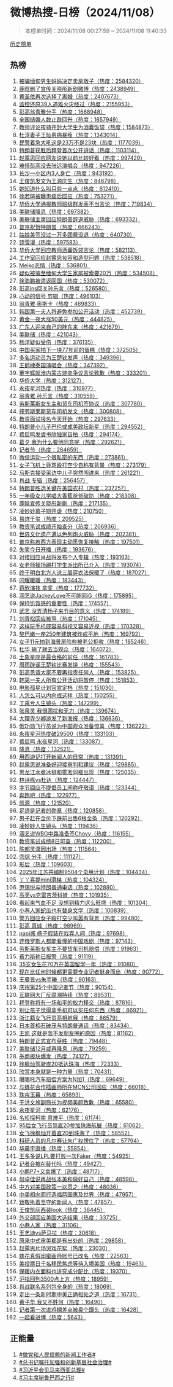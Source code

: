 <h1>
微博热搜-日榜（2024/11/08）
</h1>
<blockquote>
<p>
本榜单时间：2024/11/08 00:27:59 ~ 2024/11/08 11:40:33
</p>
</blockquote>
<p>
<a href="https://github.com/daifee/weibo-hot-search/tree/main/archives/daily">历史榜单</a>
</p>
<h2>
热榜
</h2>
<ol>

<li>
<a href="https://s.weibo.com/weibo?q=%23%E8%A2%AB%E9%AA%97%E7%BC%85%E7%94%B8%E7%94%B7%E7%94%9F%E5%A6%88%E5%A6%88%E5%86%B3%E5%AE%9A%E5%8D%96%E6%88%BF%E6%95%91%E5%AD%90%23" target="weibo">
被骗缅甸男生妈妈决定卖房救子（热度：2584320）
</a>
</li>

<li>
<a href="https://s.weibo.com/weibo?q=%23%E9%B9%BF%E6%99%97%E5%88%A0%E4%BA%86%E5%AE%A3%E4%BC%A0%E5%85%B3%E6%99%93%E5%BD%A4%E6%96%B0%E5%89%A7%E5%BE%AE%E5%8D%9A%23" target="weibo">
鹿晗删了宣传关晓彤新剧微博（热度：2438949）
</a>
</li>

<li>
<a href="https://s.weibo.com/weibo?q=%23%E9%BB%84%E5%9C%A3%E4%BE%9D%E5%86%8D%E6%AC%A1%E9%80%89%E6%8B%A9%E4%BA%86%E7%A6%BB%E5%A9%9A%23" target="weibo">
黄圣依再次选择了离婚（热度：2407673）
</a>
</li>

<li>
<a href="https://s.weibo.com/weibo?q=%23%E7%9B%91%E6%8E%A7%E8%BF%98%E5%8E%9F39%E4%BA%BA%E9%81%87%E9%9A%BE%E7%81%AB%E7%81%BE%E7%BB%8F%E8%BF%87%23" target="weibo">
监控还原39人遇难火灾经过（热度：2155953）
</a>
</li>

<li>
<a href="https://s.weibo.com/weibo?q=%23%E5%BD%AD%E9%AB%98%E7%BF%81%E9%9D%92%E9%9B%85%E5%88%86%E6%89%8B%23" target="weibo">
彭高翁青雅分手（热度：1668948）
</a>
</li>

<li>
<a href="https://s.weibo.com/weibo?q=%23%E5%85%A8%E5%9B%BD%E7%BB%93%E5%A9%9A%E4%BA%BA%E6%95%B0%E6%AD%A2%E8%B7%8C%E5%9B%9E%E5%8D%87%23" target="weibo">
全国结婚人数止跌回升（热度：1657949）
</a>
</li>

<li>
<a href="https://s.weibo.com/weibo?q=%23%E6%95%99%E5%B8%88%E8%AF%84%E8%AE%BA%E5%A4%9C%E9%AA%91%E5%BC%80%E5%B0%81%E5%A4%A7%E5%AD%A6%E7%94%9F%E4%B8%BA%E9%85%92%E5%9B%8A%E9%A5%AD%E8%A2%8B%23" target="weibo">
教师评论夜骑开封大学生为酒囊饭袋（热度：1584873）
</a>
</li>

<li>
<a href="https://s.weibo.com/weibo?q=%23%E6%9D%9C%E6%B7%B3%E5%A6%BB%E5%AD%90%E7%8E%8B%E7%81%BF%E6%82%A3%E7%97%85%E6%9A%B4%E7%98%A6%23" target="weibo">
杜淳妻子王灿患病暴瘦（热度：1343014）
</a>
</li>

<li>
<a href="https://s.weibo.com/weibo?q=%23%E6%B0%91%E8%AD%A6%E7%9D%80%E6%80%A5%E5%A4%A7%E5%90%BC%E8%BF%99%E6%98%AF23%E4%B8%87%E4%B8%8D%E6%98%AF23%E5%9D%97%23" target="weibo">
民警着急大吼这是23万不是23块（热度：1177039）
</a>
</li>

<li>
<a href="https://s.weibo.com/weibo?q=%23%E7%89%B9%E6%9C%97%E6%99%AE%E8%8E%B7%E8%83%9C%E5%90%8E%E6%8B%9C%E7%99%BB%E9%A6%96%E6%AC%A1%E5%85%AC%E5%BC%80%E8%AE%B2%E8%AF%9D%23" target="weibo">
特朗普获胜后拜登首次公开讲话（热度：1103114）
</a>
</li>

<li>
<a href="https://s.weibo.com/weibo?q=%23%E8%B5%B5%E9%9C%B2%E6%80%9D%E5%9B%9E%E5%BA%94%E7%BD%91%E5%8F%8B%E8%AF%B4%E5%A5%B9%E4%BB%A5%E5%89%8D%E6%AF%94%E8%BE%83%E5%A5%BD%E7%9C%8B%23" target="weibo">
赵露思回应网友说她以前比较好看（热度：997429）
</a>
</li>

<li>
<a href="https://s.weibo.com/weibo?q=%23%E9%9A%BE%E6%80%AA%E5%BD%AD%E9%AB%98%E6%B2%A1%E5%8E%BB%E5%BC%A0%E8%BF%9C%E6%BC%94%E5%94%B1%E4%BC%9A%23" target="weibo">
难怪彭高没去张远演唱会（热度：947226）
</a>
</li>

<li>
<a href="https://s.weibo.com/weibo?q=%23%E9%95%BF%E6%B2%99%E4%B8%80%E5%B0%8F%E5%8C%BA%E5%86%853%E4%BA%BA%E8%BA%AB%E4%BA%A1%23" target="weibo">
长沙一小区内3人身亡（热度：943192）
</a>
</li>

<li>
<a href="https://s.weibo.com/weibo?q=%23%E7%8E%8B%E4%BF%8A%E5%87%AF%E5%8F%91%E6%96%87%E4%B8%BA%E7%8E%8B%E6%BA%90%E5%BA%86%E7%94%9F%23" target="weibo">
王俊凯发文为王源庆生（热度：846798）
</a>
</li>

<li>
<a href="https://s.weibo.com/weibo?q=%23%E5%A5%B9%E7%9F%A5%E9%81%93%E4%BB%80%E4%B9%88%E5%8F%AB%E5%8F%AA%E5%89%AA%E4%B8%80%E7%82%B9%E7%82%B9%23" target="weibo">
她知道什么叫只剪一点点（热度：812410）
</a>
</li>

<li>
<a href="https://s.weibo.com/weibo?q=%23%E5%BE%90%E8%8B%A5%E7%91%84%E8%A2%AB%E6%9B%9D%E6%82%A3%E7%99%8C%E5%90%8E%E5%9B%9E%E5%BA%94%23" target="weibo">
徐若瑄被曝患癌后回应（热度：753271）
</a>
</li>

<li>
<a href="https://s.weibo.com/weibo?q=%23%E5%8D%8E%E4%BE%A8%E5%A4%A7%E5%AD%A6%E9%80%9A%E6%8A%A5%E6%95%99%E5%B8%88%E7%8F%AD%E7%BA%A7%E7%BE%A4%E5%8F%91%E8%A1%A8%E4%B8%8D%E5%BD%93%E8%A8%80%E8%AE%BA%23" target="weibo">
华侨大学通报教师班级群发表不当言论（热度：719834）
</a>
</li>

<li>
<a href="https://s.weibo.com/weibo?q=%23%E7%BE%8E%E8%81%94%E5%82%A8%E9%99%8D%E6%81%AF%23" target="weibo">
美联储降息（热度：697382）
</a>
</li>

<li>
<a href="https://s.weibo.com/weibo?q=%23%E7%BE%8E%E8%81%94%E5%82%A8%E4%B8%BB%E5%B8%AD%E5%9B%9E%E5%BA%94%E7%89%B9%E6%9C%97%E6%99%AE%E8%BE%9E%E9%80%80%E5%A8%81%E8%83%81%23" target="weibo">
美联储主席回应特朗普辞退威胁（热度：693332）
</a>
</li>

<li>
<a href="https://s.weibo.com/weibo?q=%23%E6%99%AE%E4%BA%AC%E7%A5%9D%E8%B4%BA%E7%89%B9%E6%9C%97%E6%99%AE%23" target="weibo">
普京祝贺特朗普（热度：666243）
</a>
</li>

<li>
<a href="https://s.weibo.com/weibo?q=%23%E5%A7%91%E5%A8%98%E7%BE%8E%E7%AD%BE%E6%B2%A1%E8%BF%87%E4%B8%80%E4%B8%87%E5%A4%9A%E5%9B%A2%E8%B4%B9%E6%B2%A1%E9%80%80%23" target="weibo">
姑娘美签没过一万多团费没退（热度：640730）
</a>
</li>

<li>
<a href="https://s.weibo.com/weibo?q=%23%E9%A5%B6%E9%9B%AA%E6%BC%AB%23" target="weibo">
饶雪漫（热度：597583）
</a>
</li>

<li>
<a href="https://s.weibo.com/weibo?q=%23%E5%8D%8E%E4%BE%A8%E5%A4%A7%E5%AD%A6%E5%9B%9E%E5%BA%94%E6%95%99%E5%B8%88%E9%85%92%E5%9B%8A%E9%A5%AD%E8%A2%8B%E8%A8%80%E8%AE%BA%23" target="weibo">
华侨大学回应教师酒囊饭袋言论（热度：582113）
</a>
</li>

<li>
<a href="https://s.weibo.com/weibo?q=%23%E5%B7%A5%E4%BD%9C%E5%AE%A4%E5%9B%9E%E5%BA%94%E8%B5%B5%E9%9C%B2%E6%80%9D%E5%A6%86%E5%AE%B9%E5%92%8C%E9%80%A0%E5%9E%8B%E9%97%AE%E9%A2%98%23" target="weibo">
工作室回应赵露思妆容和造型问题（热度：538518）
</a>
</li>

<li>
<a href="https://s.weibo.com/weibo?q=%23Meiko%E6%81%8B%E6%83%85%23" target="weibo">
Meiko恋情（热度：536801）
</a>
</li>

<li>
<a href="https://s.weibo.com/weibo?q=%23%E7%96%91%E4%BC%BC%E8%A2%AB%E9%AA%97%E8%87%B3%E7%BC%85%E7%94%B8%E5%A4%A7%E5%AD%A6%E7%94%9F%E5%AE%B6%E5%B1%9E%E8%A2%AB%E7%B4%A2%E8%A6%8120%E4%B8%87%23" target="weibo">
疑似被骗至缅甸大学生家属被索要20万（热度：534508）
</a>
</li>

<li>
<a href="https://s.weibo.com/weibo?q=%23%E5%BE%90%E6%B5%B7%E9%B9%8F%E8%A2%AB%E9%81%A3%E8%BF%94%E5%9B%9E%E5%9B%BD%23" target="weibo">
徐海鹏被遣返回国（热度：530072）
</a>
</li>

<li>
<a href="https://s.weibo.com/weibo?q=%23%E5%BD%AD%E9%AB%98ins%E5%9B%9E%E5%85%B3%E5%AD%99%E4%B9%90%E8%A8%80%23" target="weibo">
彭高ins回关孙乐言（热度：526580）
</a>
</li>

<li>
<a href="https://s.weibo.com/weibo?q=%23%E5%BF%83%E5%8A%A8%E7%9A%84%E4%BF%A1%E5%8F%B7%20%E5%89%AA%E8%BE%91%23" target="weibo">
心动的信号 剪辑（热度：496103）
</a>
</li>

<li>
<a href="https://s.weibo.com/weibo?q=%23%E7%BF%81%E9%9D%92%E9%9B%85%20%E5%A5%A5%E6%96%AF%E5%8D%A1%23" target="weibo">
翁青雅 奥斯卡（热度：469833）
</a>
</li>

<li>
<a href="https://s.weibo.com/weibo?q=%23%E9%9F%A9%E5%9B%BD%E7%AC%AC%E4%B8%80%E5%A4%AB%E4%BA%BA%E5%B0%86%E9%81%BF%E5%85%8D%E5%8F%82%E5%8A%A0%E5%85%AC%E5%BC%80%E6%B4%BB%E5%8A%A8%23" target="weibo">
韩国第一夫人将避免参加公开活动（热度：452739）
</a>
</li>

<li>
<a href="https://s.weibo.com/weibo?q=%23%E9%BB%84%E9%87%91%E4%B8%80%E5%A4%9C%E5%A4%A7%E6%B6%A850%E7%BE%8E%E5%85%83%23" target="weibo">
黄金一夜大涨50美元（热度：444825）
</a>
</li>

<li>
<a href="https://s.weibo.com/weibo?q=%23%E5%B9%BF%E4%B8%9C%E4%BA%BA%E8%BF%8E%E6%9D%A5%E8%87%AA%E5%B7%B1%E7%9A%84%E8%83%96%E4%B8%9C%E6%9D%A5%23" target="weibo">
广东人迎来自己的胖东来（热度：421679）
</a>
</li>

<li>
<a href="https://s.weibo.com/weibo?q=%23%E7%BE%8E%E8%81%94%E5%82%A8%23" target="weibo">
美联储（热度：421043）
</a>
</li>

<li>
<a href="https://s.weibo.com/weibo?q=%23%E6%9D%A8%E6%B4%8B%E7%96%91%E4%BC%BC%E5%8F%97%E4%BC%A4%23" target="weibo">
杨洋疑似受伤（热度：376135）
</a>
</li>

<li>
<a href="https://s.weibo.com/weibo?q=%23%E4%B8%AD%E5%9B%BD%E4%B9%B0%E5%AE%B6%E6%8B%8D%E4%B8%8B%E4%B8%80%E5%9D%9777%E5%B9%B4%E5%89%8D%E7%9A%84%E8%9B%8B%E7%B3%95%23" target="weibo">
中国买家拍下一块77年前的蛋糕（热度：372505）
</a>
</li>

<li>
<a href="https://s.weibo.com/weibo?q=%23%E5%A4%9A%E5%90%8D%E8%BF%90%E5%8A%A8%E5%91%98%E4%B8%BA%E7%8E%8B%E6%A5%9A%E9%92%A6%E5%8F%91%E5%A3%B0%23" target="weibo">
多名运动员为王楚钦发声（热度：349396）
</a>
</li>

<li>
<a href="https://s.weibo.com/weibo?q=%23%E7%8E%8B%E9%B9%A4%E6%A3%A3%E6%B3%B0%E5%9B%BD%E6%BC%94%E5%94%B1%E4%BC%9A%23" target="weibo">
王鹤棣泰国演唱会（热度：347392）
</a>
</li>

<li>
<a href="https://s.weibo.com/weibo?q=%23%E8%91%A3%E5%AE%87%E8%BE%89%E5%B0%B1%E6%B6%89%E5%86%85%E8%92%99%E5%8F%A4%E7%83%A7%E5%8D%96%E4%BA%89%E8%AE%AE%E8%A8%80%E8%AE%BA%E8%87%B4%E6%AD%89%23" target="weibo">
董宇辉就涉内蒙古烧卖争议言论致歉（热度：333201）
</a>
</li>

<li>
<a href="https://s.weibo.com/weibo?q=%23%E5%8D%8E%E4%BE%A8%E5%A4%A7%E5%AD%A6%23" target="weibo">
华侨大学（热度：312127）
</a>
</li>

<li>
<a href="https://s.weibo.com/weibo?q=%23%E6%B0%B8%E5%A4%9C%E6%98%9F%E6%B2%B3%E7%83%AD%E5%BA%A6%23" target="weibo">
永夜星河热度（热度：310977）
</a>
</li>

<li>
<a href="https://s.weibo.com/weibo?q=%23%E7%BF%81%E9%9D%92%E9%9B%85%20%E5%AD%99%E4%B9%90%E8%A8%80%23" target="weibo">
翁青雅 孙乐言（热度：310559）
</a>
</li>

<li>
<a href="https://s.weibo.com/weibo?q=%23%E5%8A%B3%E6%96%AF%E8%8E%B1%E6%96%AF%E5%A5%B3%E8%BD%A6%E4%B8%BB%E5%92%8C%E8%B4%A7%E8%BD%A6%E5%8F%B8%E6%9C%BA%E7%AD%BE%E5%8D%8F%E8%AE%AE%23" target="weibo">
劳斯莱斯女车主和货车司机签协议（热度：307780）
</a>
</li>

<li>
<a href="https://s.weibo.com/weibo?q=%23%E6%92%9E%E5%8A%B3%E6%96%AF%E8%8E%B1%E6%96%AF%E8%B4%A7%E8%BD%A6%E5%8F%B8%E6%9C%BA%E5%8F%91%E6%96%87%23" target="weibo">
撞劳斯莱斯货车司机发文（热度：300808）
</a>
</li>

<li>
<a href="https://s.weibo.com/weibo?q=%23%E6%95%99%E8%B5%84%E9%9D%A2%E8%AF%95%E6%8A%A5%E5%90%8D%E4%BB%8A%E5%A4%A9%E5%BC%80%E5%A7%8B%23" target="weibo">
教资面试报名今天开始（热度：297633）
</a>
</li>

<li>
<a href="https://s.weibo.com/weibo?q=%23%E7%89%B9%E6%9C%97%E6%99%AE%E5%B0%8F%E5%84%BF%E5%AD%90%E5%B7%B4%E4%BC%A6%E6%88%96%E6%88%90%E7%BE%8E%E6%94%BF%E5%9D%9B%E6%96%B0%E6%98%9F%23" target="weibo">
特朗普小儿子巴伦或成美政坛新星（热度：294552）
</a>
</li>

<li>
<a href="https://s.weibo.com/weibo?q=%23%E8%B4%B9%E5%90%AF%E9%B8%A3%E5%8F%91%E8%99%9E%E4%B9%A6%E6%AC%A3%E7%8B%AC%E5%AE%B6%E8%87%AA%E6%8B%8D%23" target="weibo">
费启鸣发虞书欣独家自拍（热度：294174）
</a>
</li>

<li>
<a href="https://s.weibo.com/weibo?q=%23%E8%91%9B%E5%A4%95%20%E6%88%91%E4%B8%BA%E4%BB%80%E4%B9%88%E8%A6%81%E4%BB%96%E5%90%8C%E6%84%8F%E5%91%A2%23" target="weibo">
葛夕 我为什么要他同意呢（热度：292621）
</a>
</li>

<li>
<a href="https://s.weibo.com/weibo?q=%23%E8%AE%B0%E8%80%85%E8%8A%82%23" target="weibo">
记者节（热度：284659）
</a>
</li>

<li>
<a href="https://s.weibo.com/weibo?q=%23%E5%BE%AE%E4%BF%A1%E8%BF%90%E5%8A%A8%E4%B8%80%E4%B8%AA%E5%BE%88%E7%A7%81%E5%AF%86%E7%9A%84%E4%B8%9C%E8%A5%BF%23" target="weibo">
微信运动一个很私密的东西（热度：273861）
</a>
</li>

<li>
<a href="https://s.weibo.com/weibo?q=%23%E5%A5%B3%E5%AD%90%E9%A3%9E%E6%9C%BA%E4%B8%8A%E8%BE%B1%E9%AA%82%E6%AE%B4%E6%89%93%E7%A9%BA%E5%B0%91%E8%87%AA%E7%A7%B0%E6%9C%89%E8%83%8C%E6%99%AF%23" target="weibo">
女子飞机上辱骂殴打空少自称有背景（热度：273179）
</a>
</li>

<li>
<a href="https://s.weibo.com/weibo?q=%23%E9%A9%AC%E6%96%AF%E5%85%8B%E6%8E%A5%E5%8F%97%E9%87%87%E8%AE%BF%E4%B8%AD%E5%84%BF%E5%AD%90%E7%AA%81%E7%84%B6%E9%97%AF%E8%BF%9B%E6%9D%A5%23" target="weibo">
马斯克接受采访中儿子突然闯进来（热度：261221）
</a>
</li>

<li>
<a href="https://s.weibo.com/weibo?q=%23%E8%82%96%E6%88%98%20%E4%B8%93%E8%BE%91%23" target="weibo">
肖战 专辑（热度：256457）
</a>
</li>

<li>
<a href="https://s.weibo.com/weibo?q=%23%E7%89%B9%E6%9C%97%E6%99%AE%E8%83%9C%E9%80%89%E5%85%B3%E9%94%AE%E5%9C%A8%E7%BE%8E%E5%9B%BD%E5%86%9C%E6%9D%91%23" target="weibo">
特朗普胜选关键在美国农村（热度：237257）
</a>
</li>

<li>
<a href="https://s.weibo.com/weibo?q=%23%E4%B8%80%E5%B9%B4%E7%BA%A7%E5%A5%B3%E5%84%BF%E5%AD%A6%E5%94%B1%E5%A4%A7%E9%A6%99%E8%95%89%E7%88%B8%E7%88%B8%E7%A0%B4%E9%98%B2%23" target="weibo">
一年级女儿学唱大香蕉爸爸破防（热度：218308）
</a>
</li>

<li>
<a href="https://s.weibo.com/weibo?q=%23%E9%B9%BF%E6%99%97%E5%AE%A3%E4%BC%A0%E5%85%B3%E6%99%93%E5%BD%A4%E6%96%B0%E5%89%A7%23" target="weibo">
鹿晗宣传关晓彤新剧（热度：217135）
</a>
</li>

<li>
<a href="https://s.weibo.com/weibo?q=%23%E5%87%8C%E5%A6%99%E5%A6%99%E6%85%95%E5%AD%90%E6%9C%9F%E5%BC%80%E8%99%90%23" target="weibo">
凌妙妙慕子期开虐（热度：210750）
</a>
</li>

<li>
<a href="https://s.weibo.com/weibo?q=%23%E6%98%93%E7%83%8A%E5%8D%83%E7%8E%BA%23" target="weibo">
易烊千玺（热度：209525）
</a>
</li>

<li>
<a href="https://s.weibo.com/weibo?q=%23%E6%95%99%E8%B5%84%E7%AC%94%E8%AF%95%E6%88%90%E7%BB%A9%E5%BC%80%E5%A7%8B%E6%9F%A5%E5%88%86%23" target="weibo">
教资笔试成绩开始查分（热度：206936）
</a>
</li>

<li>
<a href="https://s.weibo.com/weibo?q=%23%E4%B8%96%E7%95%8C%E6%96%87%E5%8C%96%E9%81%97%E4%BA%A7%E9%81%AD%E4%BB%A5%E8%89%B2%E5%88%97%E7%82%AE%E7%81%AB%E5%A8%81%E8%83%81%23" target="weibo">
世界文化遗产遭以色列炮火威胁（热度：202381）
</a>
</li>

<li>
<a href="https://s.weibo.com/weibo?q=%23%E6%99%AE%E4%BA%AC%E7%A7%B0%E8%8B%A5%E8%A5%BF%E6%96%B9%E8%A1%A8%E7%8E%B0%E4%B8%BB%E5%8A%A8%E6%84%BF%E6%81%A2%E5%A4%8D%E6%8E%A5%E8%A7%A6%23" target="weibo">
普京称若西方表现主动愿恢复接触（热度：197501）
</a>
</li>

<li>
<a href="https://s.weibo.com/weibo?q=%23%E5%A4%B1%E7%AC%91%E4%BB%8A%E6%97%A5%E5%BC%80%E6%92%AD%23" target="weibo">
失笑今日开播（热度：193676）
</a>
</li>

<li>
<a href="https://s.weibo.com/weibo?q=%23%E5%AF%B9%E6%8E%A5%E5%9B%9E%E5%BA%94%E8%82%96%E6%88%98%E5%B0%86%E5%8F%91%E5%B8%83%E4%B8%AA%E4%BA%BA%E4%B8%93%E8%BE%91%23" target="weibo">
对接回应肖战将发布个人专辑（热度：193163）
</a>
</li>

<li>
<a href="https://s.weibo.com/weibo?q=%23%E5%A5%B3%E8%80%81%E5%B8%88%E6%93%8D%E5%9C%BA%E8%B8%A2%E6%89%93%E5%AD%A6%E7%94%9F%E6%B4%BE%E5%87%BA%E6%89%80%E5%B7%B2%E4%BB%8B%E5%85%A5%23" target="weibo">
女老师操场踢打学生派出所已介入（热度：193074）
</a>
</li>

<li>
<a href="https://s.weibo.com/weibo?q=%23%E7%BB%88%E4%BA%8E%E6%98%8E%E7%99%BD%E5%8C%97%E6%96%B9%E4%BA%BA%E8%AF%B4%E4%B8%89%E5%B1%82%E7%A9%BF%E8%A1%A3%E6%B3%95%E4%BF%9D%E6%9A%96%E4%BA%86%23" target="weibo">
终于明白北方人说三层穿衣法保暖了（热度：187027）
</a>
</li>

<li>
<a href="https://s.weibo.com/weibo?q=%23%E9%97%AA%E8%80%80%E6%9A%96%E6%9A%96%23" target="weibo">
闪耀暖暖（热度：183443）
</a>
</li>

<li>
<a href="https://s.weibo.com/weibo?q=%23%E8%92%8B%E6%AC%A3%E6%BC%94%E6%8A%80%20%E6%8B%BF%E5%A5%96%23" target="weibo">
蒋欣演技 拿奖（热度：177732）
</a>
</li>

<li>
<a href="https://s.weibo.com/weibo?q=%23%E6%B6%B5%E8%89%BA%E8%AF%B4JackeyLove%E4%B8%8D%E5%8F%AF%E8%83%BD%E5%9B%9EiG%23" target="weibo">
涵艺说JackeyLove不可能回iG（热度：175895）
</a>
</li>

<li>
<a href="https://s.weibo.com/weibo?q=%23%E4%BF%9D%E6%8C%81%E9%A5%A5%E9%A5%BF%E6%84%9F%E7%9A%84%E9%87%8D%E8%A6%81%E6%80%A7%23" target="weibo">
保持饥饿感的重要性（热度：174557）
</a>
</li>

<li>
<a href="https://s.weibo.com/weibo?q=%23%E6%AD%A6%E8%89%BA%20%E6%B2%A1%E5%BC%84%E6%B8%85%E6%9D%A8%E5%AD%90%E6%9D%A5%E8%8A%82%E7%9B%AE%E7%9A%84%E6%84%8F%E4%B9%89%23" target="weibo">
武艺 没弄清杨子来节目的意义（热度：174189）
</a>
</li>

<li>
<a href="https://s.weibo.com/weibo?q=%23%E5%88%98%E9%9D%92%E6%9D%BE%E5%9B%9E%E5%BA%94%E8%A2%AB%E9%AA%82%23" target="weibo">
刘青松回应被骂（热度：171045）
</a>
</li>

<li>
<a href="https://s.weibo.com/weibo?q=%23%E8%BF%99%E6%A0%B7%E7%8E%A9%E6%89%8B%E6%9C%BA%E6%97%A2%E5%AE%B9%E6%98%93%E6%96%9C%E8%A7%86%E5%8F%88%E5%AE%B9%E6%98%93%E8%BF%91%E8%A7%86%23" target="weibo">
这样玩手机既容易斜视又容易近视（热度：170328）
</a>
</li>

<li>
<a href="https://s.weibo.com/weibo?q=%23%E9%BB%8E%E5%B7%B4%E5%AB%A9%E4%B8%80%E5%BA%A7250%E5%B9%B4%E5%BB%BA%E7%AD%91%E8%A2%AB%E7%82%B8%E6%88%90%E5%B9%B3%E5%9C%B0%23" target="weibo">
黎巴嫩一座250年建筑被炸成平地（热度：169792）
</a>
</li>

<li>
<a href="https://s.weibo.com/weibo?q=%23%E5%A5%B3%E5%AD%9011%E5%85%83%E6%8B%8D%E5%88%B0%E6%B5%B7%E6%99%AF%E6%88%BF%E9%99%A9%E4%BA%9B%E8%A2%AB%E8%80%81%E5%85%AC%E6%8B%92%E6%94%B6%23" target="weibo">
女子11元拍到海景房险些被老公拒收（热度：165246）
</a>
</li>

<li>
<a href="https://s.weibo.com/weibo?q=%23%E6%9D%9C%E5%8D%8E%20%E8%BE%93%E4%BA%86%E5%B0%B1%E5%8E%BB%E5%BD%93%E8%A7%82%E4%BC%97%23" target="weibo">
杜华 输了就去当观众（热度：164072）
</a>
</li>

<li>
<a href="https://s.weibo.com/weibo?q=%23%E5%9C%9F%E8%B1%A1%E6%98%9F%E5%BA%A7%E6%98%AF%E6%9C%80%E5%90%88%E6%A0%BC%E7%9A%84%E5%89%8D%E4%BB%BB%23" target="weibo">
土象星座是最合格的前任（热度：161783）
</a>
</li>

<li>
<a href="https://s.weibo.com/weibo?q=%23%E5%91%A8%E9%9B%A8%E8%BE%9F%E8%B0%A3%E7%8E%8B%E6%A5%9A%E9%92%A6%E6%AF%94%E8%B5%9B%E5%8F%91%E7%83%A7%23" target="weibo">
周雨辟谣王楚钦比赛发烧（热度：155543）
</a>
</li>

<li>
<a href="https://s.weibo.com/weibo?q=%23%E5%BD%AD%E9%AB%98%E6%81%B3%E8%AF%B7%E5%A4%A7%E5%AE%B6%E4%B8%8D%E8%A6%81%E5%86%8D%E6%8C%87%E8%B4%A3%E4%BB%BB%E4%BD%95%E4%BA%BA%23" target="weibo">
彭高恳请大家不要再指责任何人（热度：153825）
</a>
</li>

<li>
<a href="https://s.weibo.com/weibo?q=%23%E9%9F%A9%E7%AC%AC%E4%B8%80%E5%A4%AB%E4%BA%BA%E6%89%80%E6%9C%89%E5%85%AC%E5%BC%80%E6%B4%BB%E5%8A%A8%E5%B0%86%E6%9A%82%E5%81%9C%23" target="weibo">
韩第一夫人所有公开活动将暂停（热度：151853）
</a>
</li>

<li>
<a href="https://s.weibo.com/weibo?q=%23%E7%94%B5%E5%BD%B1%E5%AD%A4%E6%98%9F%E8%AE%A1%E5%88%92%E5%AE%98%E5%AE%A3%E5%AE%9A%E6%A1%A3%23" target="weibo">
电影孤星计划官宣定档（热度：151030）
</a>
</li>

<li>
<a href="https://s.weibo.com/weibo?q=%23%E4%BA%BA%E6%80%8E%E4%B9%88%E5%8F%AF%E4%BB%A5%E5%86%85%E5%90%91%E6%88%90%E8%BF%99%E6%A0%B7%23" target="weibo">
人怎么可以内向成这样（热度：150255）
</a>
</li>

<li>
<a href="https://s.weibo.com/weibo?q=%23%E4%B8%81%E7%A6%B9%E5%85%AE%E4%BA%BA%E7%94%9F%E9%95%9C%E5%A4%B4%23" target="weibo">
丁禹兮人生镜头（热度：147299）
</a>
</li>

<li>
<a href="https://s.weibo.com/weibo?q=%23%E5%BC%A0%E6%B3%89%E7%81%B5%20%E6%88%91%E5%BE%88%E5%9B%B0%E6%89%B0%E5%92%8C%E6%97%A0%E5%8A%9B%23" target="weibo">
张泉灵 我很困扰和无力（热度：139674）
</a>
</li>

<li>
<a href="https://s.weibo.com/weibo?q=%23%E5%A4%A7%E7%90%86%E5%AF%BA%E5%B0%91%E5%8D%BF%E6%B8%B8%E5%8F%91%E4%BA%86%E6%96%B0%E6%B5%B7%E6%8A%A5%23" target="weibo">
大理寺少卿游发了新海报（热度：136636）
</a>
</li>

<li>
<a href="https://s.weibo.com/weibo?q=%23%E4%BF%84%E5%8A%9F%E5%8B%8B%E9%A3%9E%E8%A1%8C%E5%91%98%E8%AF%B4%E4%B8%BA%E4%B8%AD%E5%9B%BD%E8%A7%82%E4%BC%97%E5%87%86%E5%A4%87%E6%83%8A%E5%96%9C%23" target="weibo">
俄功勋飞行员说为中国观众准备惊喜（热度：136222）
</a>
</li>

<li>
<a href="https://s.weibo.com/weibo?q=%23%E6%B0%B8%E5%A4%9C%E6%98%9F%E6%B2%B3%E7%83%AD%E5%BA%A6%E7%A0%B429500%23" target="weibo">
永夜星河热度破29500（热度：133103）
</a>
</li>

<li>
<a href="https://s.weibo.com/weibo?q=%23%E8%B4%B9%E5%90%AF%E9%B8%A3%20%E6%B0%B8%E5%A4%9C%E6%98%9F%E6%B2%B3%23" target="weibo">
费启鸣 永夜星河（热度：133087）
</a>
</li>

<li>
<a href="https://s.weibo.com/weibo?q=%23%E9%99%8D%E6%81%AF%23" target="weibo">
降息（热度：132521）
</a>
</li>

<li>
<a href="https://s.weibo.com/weibo?q=%23%E7%94%A8%E8%A5%BF%E6%B8%B8%E8%AE%B0%E6%89%93%E5%BC%80%E6%96%B0%E9%97%BB%E4%BA%BA%E7%9A%84%E6%97%A5%E5%B8%B8%23" target="weibo">
用西游记打开新闻人的日常（热度：131391）
</a>
</li>

<li>
<a href="https://s.weibo.com/weibo?q=%23%E8%B5%B5%E9%9C%B2%E6%80%9D%E8%AF%B4%E5%87%86%E5%A4%87%E5%A5%BD%E8%BF%8E%E6%8E%A5%E5%AE%A1%E5%88%A4%E5%92%8C%E5%BB%BA%E8%AE%AE%23" target="weibo">
赵露思说准备好迎接审判和建议（热度：129885）
</a>
</li>

<li>
<a href="https://s.weibo.com/weibo?q=%23%E9%BB%91%E9%BE%99%E6%B1%9F%E6%B0%B4%E7%85%AE%E5%86%B0%E6%8E%92%E5%92%8C%E9%9B%BE%E5%87%87%E5%90%8C%E6%A1%86%E5%87%BA%E7%8E%B0%23" target="weibo">
黑龙江水煮冰排和雾凇同框出现（热度：125035）
</a>
</li>

<li>
<a href="https://s.weibo.com/weibo?q=%23%E6%9E%97%E8%AF%97%E6%A0%8Bvs%E6%9D%9C%E8%BE%BE%23" target="weibo">
林诗栋vs杜达（热度：124447）
</a>
</li>

<li>
<a href="https://s.weibo.com/weibo?q=%23%E5%AD%97%E8%8A%82%E5%9B%9E%E5%BA%94%E4%B8%8D%E6%8F%90%E5%80%A1%E5%91%98%E5%B7%A5%E9%97%B4%E7%A7%B0%E5%91%BC%E6%95%AC%E8%AF%AD%23" target="weibo">
字节回应不提倡员工间称呼敬语（热度：123344）
</a>
</li>

<li>
<a href="https://s.weibo.com/weibo?q=%23%E5%A5%94%E8%B7%91%E5%90%A7%23" target="weibo">
奔跑吧（热度：122977）
</a>
</li>

<li>
<a href="https://s.weibo.com/weibo?q=%23%E5%87%AF%E6%BA%90%23" target="weibo">
凯源（热度：121520）
</a>
</li>

<li>
<a href="https://s.weibo.com/weibo?q=%23%E8%B6%B3%E8%BF%B9%E6%98%AF%E8%AE%B0%E8%80%85%E7%9A%84%E5%8B%8B%E7%AB%A0%23" target="weibo">
足迹是记者的勋章（热度：120858）
</a>
</li>

<li>
<a href="https://s.weibo.com/weibo?q=%23%E7%94%B7%E5%AD%90%E8%B5%B6%E5%9C%A8%E9%87%91%E4%BB%B7%E4%B8%8B%E8%B7%8C%E5%89%8D%E5%87%BA%E5%94%AE6%E6%A0%B9%E9%87%91%E6%9D%A1%23" target="weibo">
男子赶在金价下跌前出售6根金条（热度：120292）
</a>
</li>

<li>
<a href="https://s.weibo.com/weibo?q=%23%E5%87%8C%E5%A6%99%E5%A6%99%E4%BA%BA%E7%94%9F%E9%95%9C%E5%A4%B4%23" target="weibo">
凌妙妙人生镜头（热度：119436）
</a>
</li>

<li>
<a href="https://s.weibo.com/weibo?q=%23%E6%B6%B5%E8%89%BA%E8%AF%B4WBG%E4%B8%AD%E8%B7%AF%E5%87%86%E5%A4%87%E7%AD%BEChovy%23" target="weibo">
涵艺说WBG中路准备签Chovy（热度：116155）
</a>
</li>

<li>
<a href="https://s.weibo.com/weibo?q=%23%E6%95%99%E8%B5%84%E7%AC%94%E8%AF%95%E6%88%90%E7%BB%A98%E6%97%A5%E5%8F%AF%E6%9F%A5%23" target="weibo">
教资笔试成绩8日可查（热度：112200）
</a>
</li>

<li>
<a href="https://s.weibo.com/weibo?q=%23%E9%99%88%E9%83%BD%E7%81%B5%E6%BD%87%E5%9B%A0%E5%87%BA%E5%9C%BA%23" target="weibo">
陈都灵潇因出场（热度：111564）
</a>
</li>

<li>
<a href="https://s.weibo.com/weibo?q=%23%E6%81%8B%E7%BB%BC%20%E5%88%86%E6%89%8B%23" target="weibo">
恋综 分手（热度：111127）
</a>
</li>

<li>
<a href="https://s.weibo.com/weibo?q=%23%E5%BD%B1%E5%90%8E%23" target="weibo">
影后（热度：109603）
</a>
</li>

<li>
<a href="https://s.weibo.com/weibo?q=%232025%E5%B9%B4%E6%B1%9F%E8%8B%8F%E5%85%B1%E7%BC%96%E5%88%B69504%E4%B8%AA%E5%BD%95%E7%94%A8%E8%AE%A1%E5%88%92%23" target="weibo">
2025年江苏共编制9504个录用计划（热度：104434）
</a>
</li>

<li>
<a href="https://s.weibo.com/weibo?q=%23%E4%B8%AB%E4%B8%AB%E5%96%9C%E6%8F%90mini%E6%BB%91%E6%A2%AF%23" target="weibo">
丫丫喜提mini滑梯（热度：104324）
</a>
</li>

<li>
<a href="https://s.weibo.com/weibo?q=%23%E5%B0%B9%E9%94%A1%E6%82%A6%E4%B8%8E%E7%89%B9%E6%9C%97%E6%99%AE%E9%80%9A%E7%94%B5%E8%AF%9D%23" target="weibo">
尹锡悦与特朗普通电话（热度：102890）
</a>
</li>

<li>
<a href="https://s.weibo.com/weibo?q=%23%E9%AB%98%E8%8A%99vs%E5%85%8B%E9%9B%B7%E5%90%89%E8%8C%A8%E7%A7%91%E5%A8%83%23" target="weibo">
高芙vs克雷吉茨科娃（热度：101935）
</a>
</li>

<li>
<a href="https://s.weibo.com/weibo?q=%23%E7%9C%8B%E8%B5%B7%E6%9D%A5%E6%B0%94%E8%A1%80%E4%B8%8D%E8%B6%B3%20%E6%B2%A1%E6%83%B3%E5%88%B0%E7%B2%BE%E5%8A%9B%E8%BF%99%E4%B9%88%E6%97%BA%E7%9B%9B%23" target="weibo">
看起来气血不足 没想到精力这么旺盛（热度：101304）
</a>
</li>

<li>
<a href="https://s.weibo.com/weibo?q=%23%E5%B0%8F%E5%B7%B7%E4%BA%BA%E5%AE%B6%E8%9B%87%E7%93%9C%E4%B9%9F%E6%9C%89%E6%9B%BF%E8%BA%AB%E6%96%87%E5%AD%A6%23" target="weibo">
小巷人家蛇瓜也有替身文学（热度：100839）
</a>
</li>

<li>
<a href="https://s.weibo.com/weibo?q=%23%E8%AD%A6%E6%96%B9%E5%9B%9E%E5%BA%94%E5%A5%B3%E5%AD%90%E6%AE%B4%E6%89%93%E7%A9%BA%E5%B0%91%E5%8F%AB%E5%9A%A3%E6%9C%89%E8%83%8C%E6%99%AF%23" target="weibo">
警方回应女子殴打空少叫嚣有背景（热度：99480）
</a>
</li>

<li>
<a href="https://s.weibo.com/weibo?q=%23%E5%BD%AD%E9%AB%98%20%E7%9C%9F%E8%AF%9A%23" target="weibo">
彭高 真诚（热度：98969）
</a>
</li>

<li>
<a href="https://s.weibo.com/weibo?q=%23papi%E9%85%B1%20%E6%9D%A8%E5%AD%90%E5%81%87%E8%A3%85%E5%9C%A8%E6%88%8F%E5%BC%84%E4%BA%BA%E9%97%B4%23" target="weibo">
papi酱 杨子假装在戏弄人间（热度：97698）
</a>
</li>

<li>
<a href="https://s.weibo.com/weibo?q=%23%E8%BF%9E%E4%BF%84%E7%BD%97%E6%96%AF%E4%BA%BA%E9%83%BD%E8%83%BD%E7%9C%8B%E6%87%82%E7%9A%84%E4%B8%AD%E5%9B%BD%E6%88%8F%E5%89%A7%23" target="weibo">
连俄罗斯人都能看懂的中国戏剧（热度：97143）
</a>
</li>

<li>
<a href="https://s.weibo.com/weibo?q=%23%E5%8A%B3%E6%96%AF%E8%8E%B1%E6%96%AF%E5%A5%B3%E8%BD%A6%E4%B8%BB%E4%B8%8D%E8%A6%81%E8%B4%A7%E8%BD%A6%E5%8F%B8%E6%9C%BA%E8%B5%94%E5%81%BF%23" target="weibo">
劳斯莱斯女车主不要货车司机赔偿（热度：91963）
</a>
</li>

<li>
<a href="https://s.weibo.com/weibo?q=%23%E8%B5%9B%E5%8A%9B%E6%96%AF%E7%A7%B0%E5%B7%B2%E6%8A%A5%E8%AD%A6%23" target="weibo">
赛力斯称已报警（热度：91119）
</a>
</li>

<li>
<a href="https://s.weibo.com/weibo?q=%2335%E5%B2%81%E5%A5%B3%E7%94%9F%E8%8A%B170%E4%B8%87%E5%9C%A8%E8%8B%B1%E5%9B%BD%E7%95%99%E5%AD%A6%E4%B8%80%E5%B9%B4%23" target="weibo">
35岁女生花70万在英国留学一年（热度：91080）
</a>
</li>

<li>
<a href="https://s.weibo.com/weibo?q=%23%E7%8E%B0%E5%9C%A8%E6%AF%94%E4%BB%BB%E4%BD%95%E6%97%B6%E5%80%99%E9%83%BD%E6%9B%B4%E9%9C%80%E8%A6%81%E4%B8%93%E4%B8%9A%E8%AE%B0%E8%80%85%E6%8C%BA%E8%BA%AB%E8%80%8C%E5%87%BA%23" target="weibo">
现在比任何时候都更需要专业记者挺身而出（热度：90772）
</a>
</li>

<li>
<a href="https://s.weibo.com/weibo?q=%23%E7%8E%8B%E6%9B%BC%E6%98%B1vs%E6%9C%B1%E8%8A%8A%E6%9B%A6%23" target="weibo">
王曼昱vs朱芊曦（热度：90163）
</a>
</li>

<li>
<a href="https://s.weibo.com/weibo?q=%23%E5%BA%86%E7%A5%9D%E7%AC%AC25%E4%B8%AA%E4%B8%AD%E5%9B%BD%E8%AE%B0%E8%80%85%E8%8A%82%23" target="weibo">
庆祝第25个中国记者节（热度：90154）
</a>
</li>

<li>
<a href="https://s.weibo.com/weibo?q=%23%E4%BA%92%E8%81%94%E7%BD%91%E5%A4%A7%E5%8E%82%E5%8F%8D%E8%85%90%E6%BD%AE%E6%8C%81%E7%BB%AD%23" target="weibo">
互联网大厂反腐潮持续（热度：89531）
</a>
</li>

<li>
<a href="https://s.weibo.com/weibo?q=%23%E6%8B%9C%E7%99%BB%E7%A7%B0%E5%B0%86%E6%9C%89%E4%B8%80%E5%9C%BA%E5%92%8C%E5%B9%B3%E7%9A%84%E6%9D%83%E5%8A%9B%E7%A7%BB%E4%BA%A4%23" target="weibo">
拜登称将有一场和平的权力移交（热度：87816）
</a>
</li>

<li>
<a href="https://s.weibo.com/weibo?q=%23%E5%88%AB%E8%AE%A9%E5%AD%A9%E5%AD%90%E8%A7%89%E5%BE%97%E6%8B%BF%E6%89%8B%E6%9C%BA%E5%8F%AF%E4%BB%A5%E4%B9%B0%E4%BB%BB%E4%BD%95%E4%B8%9C%E8%A5%BF%23" target="weibo">
别让孩子觉得拿手机可以买任何东西（热度：86921）
</a>
</li>

<li>
<a href="https://s.weibo.com/weibo?q=%23%E6%B5%99%E6%B1%9F%E7%B1%8D%E5%A5%B3%E9%A3%9E%E8%A1%8C%E5%91%98%E4%BA%AE%E7%9B%B8%E8%88%AA%E5%B1%95%23" target="weibo">
浙江籍女飞行员亮相航展（热度：86579）
</a>
</li>

<li>
<a href="https://s.weibo.com/weibo?q=%23%E6%97%A5%E6%9C%AC%E9%A6%96%E7%9B%B8%E7%9F%B3%E7%A0%B4%E8%8C%82%E4%B8%8E%E7%89%B9%E6%9C%97%E6%99%AE%E9%80%9A%E8%AF%9D%23" target="weibo">
日本首相石破茂与特朗普通话（热度：83434）
</a>
</li>

<li>
<a href="https://s.weibo.com/weibo?q=%23%E7%8E%8B%E5%87%AF%20%E8%BF%99%E5%B0%B1%E6%98%AF%E6%88%91%E4%B8%8D%E5%8F%91%E6%9C%8B%E5%8F%8B%E5%9C%88%E7%9A%84%E5%8E%9F%E5%9B%A0%23" target="weibo">
王凯 这就是我不发朋友圈的原因（热度：81162）
</a>
</li>

<li>
<a href="https://s.weibo.com/weibo?q=%23%E7%89%B9%E6%9C%97%E6%99%AE%E6%AD%A3%E5%BC%8F%E5%AE%A3%E5%B8%83%E8%8E%B7%E8%83%9C%23" target="weibo">
特朗普正式宣布获胜（热度：79448）
</a>
</li>

<li>
<a href="https://s.weibo.com/weibo?q=%23%E7%BE%8E%E8%81%94%E5%82%A812%E6%9C%88%E6%88%96%E5%86%8D%E9%99%8D%E6%81%AF%23" target="weibo">
美联储12月或再降息（热度：79259）
</a>
</li>

<li>
<a href="https://s.weibo.com/weibo?q=%23%E5%88%B8%E5%95%86%E6%9D%BF%E5%9D%97%E7%88%86%E5%8F%91%23" target="weibo">
券商板块爆发（热度：74127）
</a>
</li>

<li>
<a href="https://s.weibo.com/weibo?q=%23%E5%BE%90%E6%9E%AB%E7%81%BF%E9%A9%BE%E9%A9%B6%E7%9B%B420%E6%8A%B5%E8%BE%BE%E7%8F%A0%E6%B5%B7%23" target="weibo">
徐枫灿驾驶直20抵达珠海（热度：72333）
</a>
</li>

<li>
<a href="https://s.weibo.com/weibo?q=%23%E6%AC%A3%E8%B5%8F%E6%9C%AC%E8%BA%AB%E5%B0%B1%E6%98%AF%E4%B8%80%E7%A7%8D%E5%8A%9B%E9%87%8F%23" target="weibo">
欣赏本身就是一种力量（热度：70431）
</a>
</li>

<li>
<a href="https://s.weibo.com/weibo?q=%23%E6%9B%9D%E5%93%AA%E5%90%92%E6%B1%BD%E8%BD%A6%E8%B5%94%E5%81%BF%E6%96%B9%E6%A1%88%E4%B8%BAN%E5%8A%A01%23" target="weibo">
曝哪吒汽车赔偿方案为N加1（热度：69649）
</a>
</li>

<li>
<a href="https://s.weibo.com/weibo?q=%23%E4%B8%8E%E8%9C%82%E8%8A%B1%E5%90%88%E4%BD%9C%E6%8F%92%E7%94%BB%E5%B8%88%E6%89%80%E5%9C%A8MCN%E5%85%AC%E5%8F%B8%E5%9B%9E%E5%BA%94%23" target="weibo">
与蜂花合作插画师所在MCN公司回应（热度：66018）
</a>
</li>

<li>
<a href="https://s.weibo.com/weibo?q=%23%E7%8F%A0%E5%B8%98%E7%8E%89%E5%B9%95%23" target="weibo">
珠帘玉幕（热度：65893）
</a>
</li>

<li>
<a href="https://s.weibo.com/weibo?q=%23%E4%BA%8E%E6%B4%AA%E6%96%87%E6%97%85%E5%89%AF%E5%B1%80%E9%95%BF%E4%B8%BA%E8%A7%86%E9%A2%91%E7%BE%8E%E9%A2%9C%E8%87%B4%E6%AD%89%23" target="weibo">
于洪文旅副局长为视频美颜致歉（热度：65580）
</a>
</li>

<li>
<a href="https://s.weibo.com/weibo?q=%23%E6%B0%B8%E5%A4%9C%E6%98%9F%E6%B2%B3%23" target="weibo">
永夜星河（热度：62176）
</a>
</li>

<li>
<a href="https://s.weibo.com/weibo?q=%23%E5%90%8D%E4%BE%A6%E6%8E%A2%E6%9F%AF%E5%8D%97%20%E6%84%8F%E9%9A%BE%E5%B9%B3%23" target="weibo">
名侦探柯南 意难平（热度：61174）
</a>
</li>

<li>
<a href="https://s.weibo.com/weibo?q=%2395%E5%90%8E%E5%A5%B3%E9%A3%9E%E8%A1%8C%E5%91%98%E9%A9%BE%E7%9B%B420%E5%8F%82%E5%8A%A0%E7%8F%A0%E6%B5%B7%E8%88%AA%E5%B1%95%23" target="weibo">
95后女飞行员驾直20参加珠海航展（热度：61062）
</a>
</li>

<li>
<a href="https://s.weibo.com/weibo?q=%23%E5%A5%B3%E9%A3%9E%E5%BE%90%E6%9E%AB%E7%81%BF%E5%BC%80%E7%9D%80%E7%9B%B420%E5%88%B0%E7%8F%A0%E6%B5%B7%E4%BA%86%23" target="weibo">
女飞徐枫灿开着直20到珠海了（热度：58552）
</a>
</li>

<li>
<a href="https://s.weibo.com/weibo?q=%23%E7%A7%91%E7%A0%94%E4%BA%BA%E5%91%98%E7%9A%84%E5%87%A1%E5%B0%94%E8%B5%9B%E8%AE%A9%E6%9C%B1%E5%B9%BF%E6%9D%83%E6%84%A3%E4%BD%8F%E4%BA%86%23" target="weibo">
科研人员的凡尔赛让朱广权愣住了（热度：57794）
</a>
</li>

<li>
<a href="https://s.weibo.com/weibo?q=%23%E5%8D%8E%E6%99%A8%E5%AE%87%E7%9B%B4%E6%92%AD%23" target="weibo">
华晨宇直播（热度：55854）
</a>
</li>

<li>
<a href="https://s.weibo.com/weibo?q=%23%E7%8E%8B%E5%A4%9A%E5%A4%9A%E8%AF%B4LPL%E8%A6%81%E6%89%93%E8%B4%A5%E4%B8%80%E6%AC%A1Faker%23" target="weibo">
王多多说LPL要打败一次Faker（热度：54925）
</a>
</li>

<li>
<a href="https://s.weibo.com/weibo?q=%23%E8%AE%B0%E8%80%85%E4%BC%9A%E8%A2%ABAI%E6%9B%BF%E4%BB%A3%E5%90%97%23" target="weibo">
记者会被AI替代吗（热度：49427）
</a>
</li>

<li>
<a href="https://s.weibo.com/weibo?q=%23%E5%B0%8F%E9%B9%8FP7%2B%E5%8F%88%E5%8D%96%E7%88%86%E4%BA%86%23" target="weibo">
小鹏P7+又卖爆了（热度：48717）
</a>
</li>

<li>
<a href="https://s.weibo.com/weibo?q=%23%E4%BD%95%E5%8D%93%E4%BD%B3%E8%AF%B4%E5%86%8D%E6%88%98%E5%BC%A0%E6%9C%AC%E7%BE%8E%E5%92%8C%E5%81%9A%E5%A5%BD%E8%87%AA%E5%B7%B1%23" target="weibo">
何卓佳说再战张本美和做好自己（热度：48598）
</a>
</li>

<li>
<a href="https://s.weibo.com/weibo?q=%23%E4%B8%AD%E6%96%B9%E5%AF%B9%E7%BE%8E%E5%9B%BD%E6%94%BF%E7%AD%96%E4%B8%80%E4%BB%A5%E8%B4%AF%E4%B9%8B%23" target="weibo">
中方对美国政策一以贯之（热度：48036）
</a>
</li>

<li>
<a href="https://s.weibo.com/weibo?q=%23%E4%B8%AD%E7%BE%8E%E7%9B%B8%E5%90%91%E8%80%8C%E8%A1%8C%E9%80%A0%E7%A6%8F%E4%B8%A4%E5%9B%BD%E6%83%A0%E5%8F%8A%E4%B8%96%E7%95%8C%23" target="weibo">
中美相向而行造福两国惠及世界（热度：47957）
</a>
</li>

<li>
<a href="https://s.weibo.com/weibo?q=%23%E8%87%B4%E6%95%AC%E6%89%A7%E7%9D%80%E5%9D%9A%E5%AE%88%E7%9A%84%E6%96%B0%E9%97%BB%E4%BA%BA%23" target="weibo">
致敬执着坚守的新闻人（热度：47857）
</a>
</li>

<li>
<a href="https://s.weibo.com/weibo?q=%23%E7%8E%8B%E4%BF%8A%E5%87%AF%E7%81%B0%E8%A5%BF%E8%A3%85look%23" target="weibo">
王俊凯灰西装look（热度：36445）
</a>
</li>

<li>
<a href="https://s.weibo.com/weibo?q=%23%E5%A4%96%E4%BA%A4%E9%83%A8%E5%9B%9E%E5%BA%94%E7%BE%8E%E5%9B%BD%E5%A4%A7%E9%80%89%E7%BB%93%E6%9E%9C%23" target="weibo">
外交部回应美国大选结果（热度：33725）
</a>
</li>

<li>
<a href="https://s.weibo.com/weibo?q=%23%E5%B0%8F%E5%B7%B7%E4%BA%BA%E5%AE%B6%23" target="weibo">
小巷人家（热度：31106）
</a>
</li>

<li>
<a href="https://s.weibo.com/weibo?q=%23%E7%8E%8B%E8%89%BA%E8%BF%AAvs%E8%90%A8%E9%A9%AC%E6%8B%89%23" target="weibo">
王艺迪vs萨马拉（热度：30618）
</a>
</li>

<li>
<a href="https://s.weibo.com/weibo?q=%23%E5%8E%9F%E6%9D%A5%E4%B8%AD%E5%BC%8F%E5%AE%A1%E7%BE%8E%E9%83%BD%E6%98%AF%E6%9C%89%E5%87%BA%E5%A4%84%E7%9A%84%23" target="weibo">
原来中式审美都是有出处的（热度：29858）
</a>
</li>

<li>
<a href="https://s.weibo.com/weibo?q=%23%E8%B5%B5%E9%9C%B2%E6%80%9D%E7%89%87%E5%9C%BA%E5%93%AD%E6%88%8F%E8%8A%B1%E7%B5%AE%23" target="weibo">
赵露思片场哭戏花絮（热度：23030）
</a>
</li>

<li>
<a href="https://s.weibo.com/weibo?q=%23%E8%9C%82%E8%8A%B1%E7%9C%9F%E5%81%87%E9%97%BA%E8%9C%9C%E7%94%BB%E5%B8%88%E8%B4%A6%E5%8F%B7%E5%B7%B2%E6%94%B9%E5%90%8D%23" target="weibo">
蜂花真假闺蜜画师账号已改名（热度：22563）
</a>
</li>

<li>
<a href="https://s.weibo.com/weibo?q=%23%E7%BE%8E%E6%8A%95%E7%A5%A8%E6%97%A5%E5%8D%83%E5%90%8D%E7%A7%BB%E6%B0%91%E7%84%A6%E8%99%91%E7%AD%89%E5%BE%85%E5%85%A5%E5%A2%83%E7%BE%8E%E5%9B%BD%23" target="weibo">
美投票日千名移民焦虑等待入境美国（热度：19463）
</a>
</li>

<li>
<a href="https://s.weibo.com/weibo?q=%23%E4%BF%9D%E6%9A%96%E5%86%85%E8%A1%A3%E9%9D%A2%E6%96%99%E4%B9%9F%E8%AE%B2%E7%A9%B6%E6%88%90%E5%88%86%E9%85%8D%E6%AF%94%23" target="weibo">
保暖内衣面料也讲究成分配比（热度：19370）
</a>
</li>

<li>
<a href="https://s.weibo.com/weibo?q=%23%E6%B2%AA%E6%8C%87%E5%9B%9E%E5%88%B03500%E7%82%B9%E4%B8%8A%E6%96%B9%23" target="weibo">
沪指回到3500点上方（热度：18959）
</a>
</li>

<li>
<a href="https://s.weibo.com/weibo?q=%23%E8%82%96%E6%88%98%E8%81%94%E5%90%8D%E7%B3%BB%E5%88%97%E5%8C%85%E5%85%A8%E8%BA%AB%E7%9A%84%23" target="weibo">
肖战联名系列包全身的（热度：18069）
</a>
</li>

<li>
<a href="https://s.weibo.com/weibo?q=%23%E8%B5%B0%E5%87%BA%E4%B8%80%E6%9D%A1%E6%96%B0%E6%97%B6%E6%9C%9F%E4%B8%AD%E7%BE%8E%E6%AD%A3%E7%A1%AE%E7%9B%B8%E5%A4%84%E4%B9%8B%E9%81%93%23" target="weibo">
走出一条新时期中美正确相处之道（热度：16731）
</a>
</li>

<li>
<a href="https://s.weibo.com/weibo?q=%23%E9%BB%84%E5%AD%90%E5%8D%8E%20%E6%88%91%E5%8F%88%E4%B8%8D%E5%A7%93%E4%BD%95%23" target="weibo">
黄子华 我又不姓何（热度：16490）
</a>
</li>

<li>
<a href="https://s.weibo.com/weibo?q=%23%E8%AE%B0%E8%80%85%E7%AC%AC%E4%B8%80%E6%AC%A1%E8%BF%9B%E9%B8%A1%E6%A3%9A%E5%B7%AE%E7%82%B9%E8%A2%AB%E8%87%AD%E4%B8%AA%E8%B7%9F%E5%A4%B4%23" target="weibo">
记者第一次进鸡棚差点被臭个跟头（热度：16428）
</a>
</li>

<li>
<a href="https://s.weibo.com/weibo?q=%23%E4%B8%80%E8%B5%B7%E7%9C%8B%E8%BF%9B%E5%8D%9A%23" target="weibo">
一起看进博（热度：5643）
</a>
</li>

</ol>
<h2>
正能量
</h2>
<ol>

<li>
<a href="https://s.weibo.com/weibo?q=%23%23%E5%81%9A%E5%85%9A%E5%92%8C%E4%BA%BA%E6%B0%91%E4%BF%A1%E8%B5%96%E7%9A%84%E6%96%B0%E9%97%BB%E5%B7%A5%E4%BD%9C%E8%80%85%23%23" target="weibo">
#做党和人民信赖的新闻工作者#
</a>
</li>

<li>
<a href="https://s.weibo.com/weibo?q=%23%23%E6%80%BB%E4%B9%A6%E8%AE%B0%E5%98%B1%E6%89%98%E5%8A%A0%E5%BC%BA%E5%92%8C%E5%88%9B%E6%96%B0%E5%9F%BA%E5%B1%82%E7%A4%BE%E4%BC%9A%E6%B2%BB%E7%90%86%23%23" target="weibo">
#总书记嘱托加强和创新基层社会治理#
</a>
</li>

<li>
<a href="https://s.weibo.com/weibo?q=%23%23%E4%B9%A0%E8%BF%91%E5%B9%B3%E4%BC%9A%E8%A7%81%E9%A9%AC%E6%9D%A5%E8%A5%BF%E4%BA%9A%E6%80%BB%E7%90%86%23%23" target="weibo">
#习近平会见马来西亚总理#
</a>
</li>

<li>
<a href="https://s.weibo.com/weibo?q=%23%23%E4%B9%A0%E4%B8%BB%E5%B8%AD%E7%A7%98%E9%B2%81%E5%B7%B4%E8%A5%BF%E4%B9%8B%E8%A1%8C%23%23" target="weibo">
#习主席秘鲁巴西之行#
</a>
</li>

</ol>